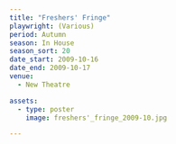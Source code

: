 ```yaml
---
title: "Freshers' Fringe"
playwright: (Various)
period: Autumn
season: In House
season_sort: 20
date_start: 2009-10-16
date_end: 2009-10-17
venue:
  - New Theatre

assets:
  - type: poster
    image: freshers'_fringe_2009-10.jpg

---
```

